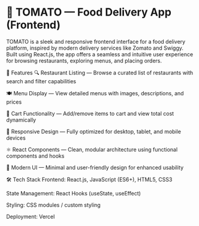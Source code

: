 # 🍅 TOMATO — Food Delivery App (Frontend)
TOMATO is a sleek and responsive frontend interface for a food delivery platform, inspired by modern delivery services like Zomato and Swiggy. Built using React.js, the app offers a seamless and intuitive user experience for browsing restaurants, exploring menus, and placing orders.

🚀 Features
🔍 Restaurant Listing — Browse a curated list of restaurants with search and filter capabilities

🍽️ Menu Display — View detailed menus with images, descriptions, and prices

🛒 Cart Functionality — Add/remove items to cart and view total cost dynamically

📱 Responsive Design — Fully optimized for desktop, tablet, and mobile devices

⚛️ React Components — Clean, modular architecture using functional components and hooks

💄 Modern UI — Minimal and user-friendly design for enhanced usability

🛠️ Tech Stack
Frontend: React.js, JavaScript (ES6+), HTML5, CSS3

State Management: React Hooks (useState, useEffect)

Styling: CSS modules / custom styling

Deployment: Vercel
